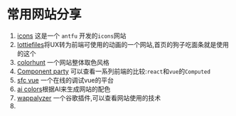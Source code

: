 # 常用网站分享

1. [icons](https://icones.netlify.app/) 这是一个 `antfu` 开发的`icons`网站
2. [lottiefiles](https://lottiefiles.com/)将UX转为前端可使用的动画的一个网站,首页的狗子吃面条就是使用的这个
3. [colorhunt](https://colorhunt.co/) 一个网站整体取色风格
4. [Component party](https://component-party.dev/) 可以查看一系列前端的比较:`react`和`vue`的`Computed`
5. [sfc vue](https://play.vuejs.org/) 一个在线的调试vue的平台
6. [ai colors](https://aicolors.co/)根据AI来生成网站的配色
7. [wappalyzer](https://www.wappalyzer.com/) 一个谷歌插件,可以查看网站使用的技术
8. 
